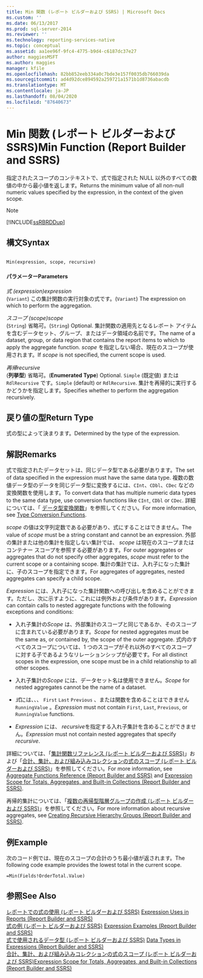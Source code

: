 ```yaml
---
title: Min 関数 (レポート ビルダーおよび SSRS) | Microsoft Docs
ms.custom: ''
ms.date: 06/13/2017
ms.prod: sql-server-2014
ms.reviewer: ''
ms.technology: reporting-services-native
ms.topic: conceptual
ms.assetid: aa1ee96f-9fc4-4775-b9d4-c6187dc37e27
author: maggiesMSFT
ms.author: maggies
manager: kfile
ms.openlocfilehash: 82bb852eeb334a0c7bde3e157f0035db766039da
ms.sourcegitcommit: ad4d92dce894592a259721a1571b1d8736abacdb
ms.translationtype: MT
ms.contentlocale: ja-JP
ms.lasthandoff: 08/04/2020
ms.locfileid: "87640673"
---
```

# <a name="min-function-report-builder-and-ssrs"></a><span data-ttu-id="76dd7-102">Min 関数 (レポート ビルダーおよび SSRS)</span><span class="sxs-lookup"><span data-stu-id="76dd7-102">Min Function (Report Builder and SSRS)</span></span>
  <span data-ttu-id="76dd7-103">指定されたスコープのコンテキストで、式で指定された NULL 以外のすべての数値の中から最小値を返します。</span><span class="sxs-lookup"><span data-stu-id="76dd7-103">Returns the minimum value of all non-null numeric values specified by the expression, in the context of the given scope.</span></span>  
  
> [!NOTE]  
>  [!INCLUDE[ssRBRDDup](../../includes/ssrbrddup-md.md)]  
  
## <a name="syntax"></a><span data-ttu-id="76dd7-104">構文</span><span class="sxs-lookup"><span data-stu-id="76dd7-104">Syntax</span></span>  
  
```  
  
Min(expression, scope, recursive)  
```  
  
#### <a name="parameters"></a><span data-ttu-id="76dd7-105">パラメーター</span><span class="sxs-lookup"><span data-stu-id="76dd7-105">Parameters</span></span>  
 <span data-ttu-id="76dd7-106">*式 (expression)*</span><span class="sxs-lookup"><span data-stu-id="76dd7-106">*expression*</span></span>  
 <span data-ttu-id="76dd7-107">(`Variant`) この集計関数の実行対象の式です。</span><span class="sxs-lookup"><span data-stu-id="76dd7-107">(`Variant`) The expression on which to perform the aggregation.</span></span>  
  
 <span data-ttu-id="76dd7-108">*スコープ (scope)*</span><span class="sxs-lookup"><span data-stu-id="76dd7-108">*scope*</span></span>  
 <span data-ttu-id="76dd7-109">(`String`) 省略可。</span><span class="sxs-lookup"><span data-stu-id="76dd7-109">(`String`) Optional.</span></span> <span data-ttu-id="76dd7-110">集計関数の適用先となるレポート アイテムを含むデータセット、グループ、またはデータ領域の名前です。</span><span class="sxs-lookup"><span data-stu-id="76dd7-110">The name of a dataset, group, or data region that contains the report items to which to apply the aggregate function.</span></span> <span data-ttu-id="76dd7-111">*scope* を指定しない場合、現在のスコープが使用されます。</span><span class="sxs-lookup"><span data-stu-id="76dd7-111">If *scope* is not specified, the current scope is used.</span></span>  
  
 <span data-ttu-id="76dd7-112">*再帰*</span><span class="sxs-lookup"><span data-stu-id="76dd7-112">*recursive*</span></span>  
 <span data-ttu-id="76dd7-113">(**列挙型**) 省略可。</span><span class="sxs-lookup"><span data-stu-id="76dd7-113">(**Enumerated Type**) Optional.</span></span> <span data-ttu-id="76dd7-114">`Simple` (既定値) または `RdlRecursive` です。</span><span class="sxs-lookup"><span data-stu-id="76dd7-114">`Simple` (default) or `RdlRecursive`.</span></span> <span data-ttu-id="76dd7-115">集計を再帰的に実行するかどうかを指定します。</span><span class="sxs-lookup"><span data-stu-id="76dd7-115">Specifies whether to perform the aggregation recursively.</span></span>  
  
## <a name="return-type"></a><span data-ttu-id="76dd7-116">戻り値の型</span><span class="sxs-lookup"><span data-stu-id="76dd7-116">Return Type</span></span>  
 <span data-ttu-id="76dd7-117">式の型によって決まります。</span><span class="sxs-lookup"><span data-stu-id="76dd7-117">Determined by the type of the expression.</span></span>  
  
## <a name="remarks"></a><span data-ttu-id="76dd7-118">解説</span><span class="sxs-lookup"><span data-stu-id="76dd7-118">Remarks</span></span>  
 <span data-ttu-id="76dd7-119">式で指定されたデータセットは、同じデータ型である必要があります。</span><span class="sxs-lookup"><span data-stu-id="76dd7-119">The set of data specified in the expression must have the same data type.</span></span> <span data-ttu-id="76dd7-120">複数の数値データ型のデータを同じデータ型に変換するには、`CInt`、`CDbl`、`CDec` などの変換関数を使用します。</span><span class="sxs-lookup"><span data-stu-id="76dd7-120">To convert data that has multiple numeric data types to the same data type, use conversion functions like `CInt`, `CDbl` or `CDec`.</span></span> <span data-ttu-id="76dd7-121">詳細については、「 [データ型変換関数](https://go.microsoft.com/fwlink/?LinkId=96142)」を参照してください。</span><span class="sxs-lookup"><span data-stu-id="76dd7-121">For more information, see [Type Conversion Functions](https://go.microsoft.com/fwlink/?LinkId=96142).</span></span>  
  
 <span data-ttu-id="76dd7-122">*scope* の値は文字列定数である必要があり、式にすることはできません。</span><span class="sxs-lookup"><span data-stu-id="76dd7-122">The value of *scope* must be a string constant and cannot be an expression.</span></span> <span data-ttu-id="76dd7-123">外部の集計または他の集計を指定しない集計では、 *scope* は現在のスコープまたはコンテナー スコープを参照する必要があります。</span><span class="sxs-lookup"><span data-stu-id="76dd7-123">For outer aggregates or aggregates that do not specify other aggregates, *scope* must refer to the current scope or a containing scope.</span></span> <span data-ttu-id="76dd7-124">集計の集計では、入れ子になった集計に、子のスコープを指定できます。</span><span class="sxs-lookup"><span data-stu-id="76dd7-124">For aggregates of aggregates, nested aggregates can specify a child scope.</span></span>  
  
 <span data-ttu-id="76dd7-125">*Expression* には、入れ子になった集計関数への呼び出しを含めることができます。ただし、次に示すように、これには例外および条件があります。</span><span class="sxs-lookup"><span data-stu-id="76dd7-125">*Expression* can contain calls to nested aggregate functions with the following exceptions and conditions:</span></span>  
  
-   <span data-ttu-id="76dd7-126">入れ子集計の*Scope* は、外部集計のスコープと同じであるか、そのスコープに含まれている必要があります。</span><span class="sxs-lookup"><span data-stu-id="76dd7-126">*Scope* for nested aggregates must be the same as, or contained by, the scope of the outer aggregate.</span></span> <span data-ttu-id="76dd7-127">式内のすべてのスコープについては、1 つのスコープがそれ以外のすべてのスコープに対する子であるようなリレーションシップが必要です。</span><span class="sxs-lookup"><span data-stu-id="76dd7-127">For all distinct scopes in the expression, one scope must be in a child relationship to all other scopes.</span></span>  
  
-   <span data-ttu-id="76dd7-128">入れ子集計の*Scope* には、データセット名は使用できません。</span><span class="sxs-lookup"><span data-stu-id="76dd7-128">*Scope* for nested aggregates cannot be the name of a dataset.</span></span>  
  
-   <span data-ttu-id="76dd7-129">*式*には、、、 `First` `Last` `Previous` 、または関数を含めることはできません `RunningValue` 。</span><span class="sxs-lookup"><span data-stu-id="76dd7-129">*Expression* must not contain `First`, `Last`, `Previous`, or `RunningValue` functions.</span></span>  
  
-   <span data-ttu-id="76dd7-130">*Expression* には、 *recursive*を指定する入れ子集計を含めることができません。</span><span class="sxs-lookup"><span data-stu-id="76dd7-130">*Expression* must not contain nested aggregates that specify *recursive*.</span></span>  
  
 <span data-ttu-id="76dd7-131">詳細については、「[集計関数リファレンス &#40;レポート ビルダーおよび SSRS&#41;](report-builder-functions-aggregate-functions-reference.md)」および「[合計、集計、および組み込みコレクションの式のスコープ &#40;レポート ビルダーおよび SSRS&#41;](expression-scope-for-totals-aggregates-and-built-in-collections.md)」を参照してください。</span><span class="sxs-lookup"><span data-stu-id="76dd7-131">For more information, see [Aggregate Functions Reference &#40;Report Builder and SSRS&#41;](report-builder-functions-aggregate-functions-reference.md) and [Expression Scope for Totals, Aggregates, and Built-in Collections &#40;Report Builder and SSRS&#41;](expression-scope-for-totals-aggregates-and-built-in-collections.md).</span></span>  
  
 <span data-ttu-id="76dd7-132">再帰的集計については、「[複数の再帰型階層グループの作成 &#40;レポート ビルダーおよび SSRS&#41;](creating-recursive-hierarchy-groups-report-builder-and-ssrs.md)」を参照してください。</span><span class="sxs-lookup"><span data-stu-id="76dd7-132">For more information about recursive aggregates, see [Creating Recursive Hierarchy Groups &#40;Report Builder and SSRS&#41;](creating-recursive-hierarchy-groups-report-builder-and-ssrs.md).</span></span>  
  
## <a name="example"></a><span data-ttu-id="76dd7-133">例</span><span class="sxs-lookup"><span data-stu-id="76dd7-133">Example</span></span>  
 <span data-ttu-id="76dd7-134">次のコード例では、現在のスコープの合計のうち最小値が返されます。</span><span class="sxs-lookup"><span data-stu-id="76dd7-134">The following code example provides the lowest total in the current scope.</span></span>  
  
```  
=Min(Fields!OrderTotal.Value)  
```  
  
## <a name="see-also"></a><span data-ttu-id="76dd7-135">参照</span><span class="sxs-lookup"><span data-stu-id="76dd7-135">See Also</span></span>  
 <span data-ttu-id="76dd7-136">[レポートでの式の使用 (レポート ビルダーおよび SSRS)](expression-uses-in-reports-report-builder-and-ssrs.md) </span><span class="sxs-lookup"><span data-stu-id="76dd7-136">[Expression Uses in Reports &#40;Report Builder and SSRS&#41;](expression-uses-in-reports-report-builder-and-ssrs.md) </span></span>  
 <span data-ttu-id="76dd7-137">[式の例 (レポート ビルダーおよび SSRS)](expression-examples-report-builder-and-ssrs.md) </span><span class="sxs-lookup"><span data-stu-id="76dd7-137">[Expression Examples &#40;Report Builder and SSRS&#41;](expression-examples-report-builder-and-ssrs.md) </span></span>  
 <span data-ttu-id="76dd7-138">[式で使用されるデータ型 &#40;レポート ビルダーおよび SSRS&#41;](expressions-report-builder-and-ssrs.md) </span><span class="sxs-lookup"><span data-stu-id="76dd7-138">[Data Types in Expressions &#40;Report Builder and SSRS&#41;](expressions-report-builder-and-ssrs.md) </span></span>  
 [<span data-ttu-id="76dd7-139">合計、集計、および組み込みコレクションの式のスコープ (レポート ビルダーおよび SSRS)</span><span class="sxs-lookup"><span data-stu-id="76dd7-139">Expression Scope for Totals, Aggregates, and Built-in Collections &#40;Report Builder and SSRS&#41;</span></span>](expression-scope-for-totals-aggregates-and-built-in-collections.md)  
  
  
